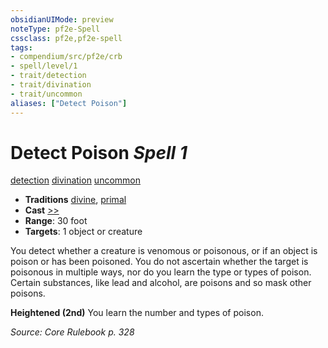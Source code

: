```yaml
---
obsidianUIMode: preview
noteType: pf2e-Spell
cssclass: pf2e,pf2e-spell
tags:
- compendium/src/pf2e/crb
- spell/level/1
- trait/detection
- trait/divination
- trait/uncommon
aliases: ["Detect Poison"]
---
```

# Detect Poison *Spell 1*   
[detection](rules/traits/detection.md "Detection Effect Trait")  [divination](rules/traits/divination.md "Divination School Trait")  [uncommon](rules/traits/uncommon.md "Uncommon Rarity Trait")  

- **Traditions** [divine](rules/traits/divine.md "Divine Tradition Trait"), [primal](rules/traits/primal.md "Primal Tradition Trait")
- **Cast** [>>](rules/core-rulebook/chapter-9-playing-the-game.md#Actions "Two-Action") 
- **Range**: 30 foot
- **Targets**: 1 object or creature

You detect whether a creature is venomous or poisonous, or if an object is poison or has been poisoned. You do not ascertain whether the target is poisonous in multiple ways, nor do you learn the type or types of poison. Certain substances, like lead and alcohol, are poisons and so mask other poisons.

**Heightened (2nd)** You learn the number and types of poison.

*Source: Core Rulebook p. 328*